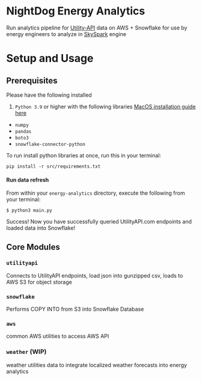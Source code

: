 # NightDog Energy Analytics

Run analytics pipeline for [Utility-API](https://utilityapi.com/) data on AWS + Snowflake for use by energy engineers to analyze in [SkySpark](https://skyfoundry.com/) engine 

# Setup and Usage

## Prerequisites

Please have the following installed

1) `Python 3.9` or higher with the following libraries [MacOS installation guide here](https://formulae.brew.sh/formula/python@3.9)
- `numpy`
- `pandas`
- `boto3`
- `snowflake-connector-python`


To run install python libraries at once, run this in your terminal:

```
pip install -r src/requirements.txt 
```

#### Run data refresh

From within your `energy-analytics` directory, execute the following from your terminal:

```
$ python3 main.py
```

Success! Now you have successfully queried UtilityAPI.com endpoints and loaded data into Snowflake!

## Core Modules

### `utilityapi`

Connects to UtilityAPI endpoints, load json into gunzipped csv, loads to AWS S3 for object storage

### `snowflake`

Performs COPY INTO from S3 into Snowflake Database

### `aws`

common AWS utilities to access AWS API

### `weather` (WIP)

weather utilities data to integrate localized weather forecasts into energy analytics
